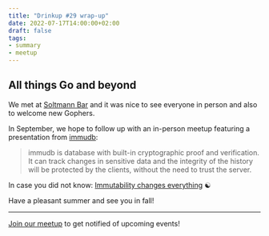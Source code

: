 ```yaml
---
title: "Drinkup #29 wrap-up"
date: 2022-07-17T14:00:00+02:00
draft: false
tags:
- summary
- meetup
---
```


## All things Go and beyond

We met at [Soltmann Bar](https://www.soltmann-bar.de/) and it was nice to see
everyone in person and also to welcome new Gophers.

In September, we hope to follow up with an in-person meetup featuring a
presentation from [immudb](https://github.com/codenotary/immudb):

> immudb is database with built-in cryptographic proof and verification. It can
> track changes in sensitive data and the integrity of the history will be
> protected by the clients, without the need to trust the server.

In case you did not know: [Immutability changes
everything](https://fatcat.wiki/release/7t5f6gtalvfcxecl7q6zw2mrzi) ☯️

Have a pleasant summer and see you in fall!

----

[Join our meetup](https://www.meetup.com/Leipzig-Golang) to get notified of
upcoming events!

